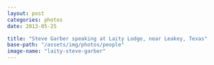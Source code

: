 ```yaml
---
layout: post
categories: photos
date: 2013-05-25

title: "Steve Garber speaking at Laity Lodge, near Leakey, Texas"
base-path: "/assets/img/photos/people"
image-name: "laity-steve-garber"
---
```

